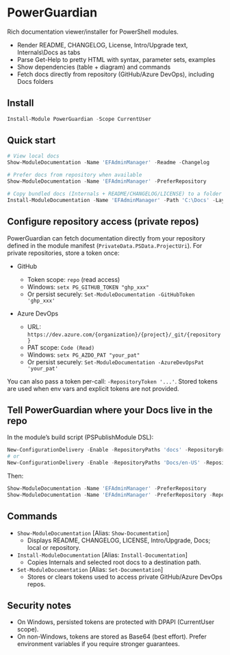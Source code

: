 # PowerGuardian

Rich documentation viewer/installer for PowerShell modules.

- Render README, CHANGELOG, License, Intro/Upgrade text, Internals\Docs as tabs
- Parse Get-Help to pretty HTML with syntax, parameter sets, examples
- Show dependencies (table + diagram) and commands
- Fetch docs directly from repository (GitHub/Azure DevOps), including Docs folders

## Install

```powershell
Install-Module PowerGuardian -Scope CurrentUser
```

## Quick start

```powershell
# View local docs
Show-ModuleDocumentation -Name 'EFAdminManager' -Readme -Changelog

# Prefer docs from repository when available
Show-ModuleDocumentation -Name 'EFAdminManager' -PreferRepository

# Copy bundled docs (Internals + README/CHANGELOG/LICENSE) to a folder
Install-ModuleDocumentation -Name 'EFAdminManager' -Path 'C:\Docs' -Layout ModuleAndVersion
```

## Configure repository access (private repos)

PowerGuardian can fetch documentation directly from your repository defined in the module manifest (`PrivateData.PSData.ProjectUri`). For private repositories, store a token once:

- GitHub
  - Token scope: `repo` (read access)
  - Windows: `setx PG_GITHUB_TOKEN "ghp_xxx"`
  - Or persist securely: `Set-ModuleDocumentation -GitHubToken 'ghp_xxx'`

- Azure DevOps
  - URL: `https://dev.azure.com/{organization}/{project}/_git/{repository}`
  - PAT scope: `Code (Read)`
  - Windows: `setx PG_AZDO_PAT "your_pat"`
  - Or persist securely: `Set-ModuleDocumentation -AzureDevOpsPat 'your_pat'`

You can also pass a token per-call: `-RepositoryToken '...'`. Stored tokens are used when env vars and explicit tokens are not provided.

## Tell PowerGuardian where your Docs live in the repo

In the module’s build script (PSPublishModule DSL):

```powershell
New-ConfigurationDelivery -Enable -RepositoryPaths 'docs' -RepositoryBranch main   # GitHub
# or
New-ConfigurationDelivery -Enable -RepositoryPaths 'Docs/en-US' -RepositoryBranch main  # Azure DevOps
```

Then:

```powershell
Show-ModuleDocumentation -Name 'EFAdminManager' -PreferRepository
Show-ModuleDocumentation -Name 'EFAdminManager' -PreferRepository -RepositoryPaths 'Docs/en-US'
```

## Commands

- `Show-ModuleDocumentation` [Alias: `Show-Documentation`]
  - Displays README, CHANGELOG, LICENSE, Intro/Upgrade, Docs; local or repository.
- `Install-ModuleDocumentation` [Alias: `Install-Documentation`]
  - Copies Internals and selected root docs to a destination path.
- `Set-ModuleDocumentation` [Alias: `Set-Documentation`]
  - Stores or clears tokens used to access private GitHub/Azure DevOps repos.

## Security notes

- On Windows, persisted tokens are protected with DPAPI (CurrentUser scope).
- On non-Windows, tokens are stored as Base64 (best effort). Prefer environment variables if you require stronger guarantees.
